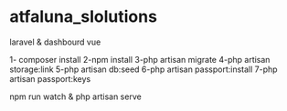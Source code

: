 # atfaluna_slolutions
laravel & dashbourd vue

1- composer install
2-npm install 
3-php artisan migrate 
4-php artisan storage:link 
5-php artisan db:seed 
6-php artisan passport:install 
7-php artisan passport:keys 

npm run watch & php artisan serve
